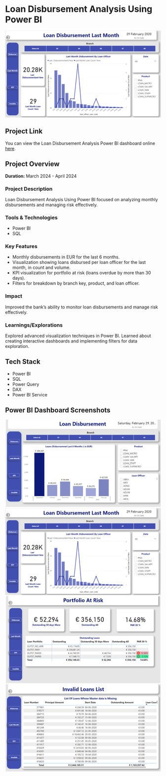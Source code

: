 # Loan Disbursement Analysis Using Power BI

![Loan Disbursement Analysis](https://github.com/Charith-1/Loan_Disbursement_Analysis_Using_PowerBI-/blob/main/Datasets/Images/2.png)

## Project Link

You can view the Loan Disbursement Analysis Power BI dashboard online [here](https://app.powerbi.com/view?r=eyJrIjoiYzdiODEwYjktZTJlZi00MzBjLWE1YmUtOTkzNWQwN2EzY2M5IiwidCI6ImUxNGU3M2ViLTUyNTEtNDM4OC04ZDY3LThmOWYyZTJkNWE0NiIsImMiOjEwfQ%3D%3D).

## Project Overview

**Duration:** March 2024 - April 2024

### Project Description

Loan Disbursement Analysis Using Power BI focused on analyzing monthly disbursements and managing risk effectively.

### Tools & Technologies

- Power BI
- SQL

### Key Features

- Monthly disbursements in EUR for the last 6 months.
- Visualization showing loans disbursed per loan officer for the last month, in count and volume.
- KPI visualization for portfolio at risk (loans overdue by more than 30 days).
- Filters for breakdown by branch key, product, and loan officer.

### Impact

Improved the bank’s ability to monitor loan disbursements and manage risk effectively.

### Learnings/Explorations

Explored advanced visualization techniques in Power BI. Learned about creating interactive dashboards and implementing filters for data exploration.

## Tech Stack

- Power BI
- SQL
- Power Query
- DAX
- Power BI Service

## Power BI Dashboard Screenshots

![Dashboard 1](https://github.com/Charith-1/Loan_Disbursement_Analysis_Using_PowerBI-/blob/main/Datasets/Images/1.png)
![Dashboard 2](https://github.com/Charith-1/Loan_Disbursement_Analysis_Using_PowerBI-/blob/main/Datasets/Images/2.png)
![Dashboard 3](https://github.com/Charith-1/Loan_Disbursement_Analysis_Using_PowerBI-/blob/main/Datasets/Images/3.png)
![Dashboard 4](https://github.com/Charith-1/Loan_Disbursement_Analysis_Using_PowerBI-/blob/main/Datasets/Images/4.png)
